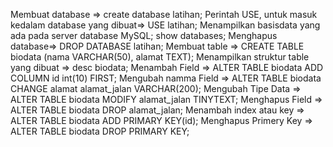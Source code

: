 Membuat database =>
	create database latihan;
Perintah USE, untuk masuk kedalam database yang dibuat=>
	USE latihan;
Menampilkan basisdata yang ada pada server database MySQL;
	show databases;
Menghapus database=>
	DROP DATABASE latihan;
Membuat table =>
	CREATE TABLE biodata (nama VARCHAR(50), alamat TEXT);
Menampilkan struktur table yang dibuat =>
	desc biodata;
Menambah Field =>
	ALTER TABLE biodata ADD COLUMN id int(10) FIRST;
Mengubah namma Field =>
	ALTER TABLE biodata CHANGE alamat alamat_jalan VARCHAR(200);
Mengubah Tipe Data =>
	ALTER TABLE biodata MODIFY alamat_jalan TINYTEXT;
Menghapus Field =>
	ALTER TABLE biodata DROP alamat_jalan;
Menambah index atau key =>
	ALTER TABLE biodata ADD PRIMARY KEY(id);
Menghapus Primery Key =>
	ALTER TABLE biodata DROP PRIMARY KEY;

